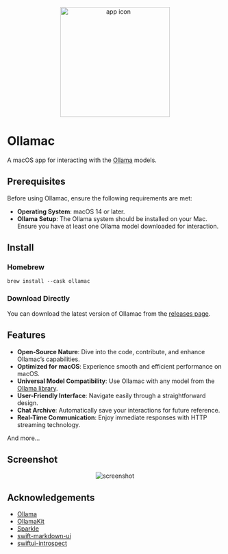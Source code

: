 <div align="center">
  <img alt="app icon" height="256px" src="./assets/app-icon.png">
</div>

# Ollamac

A macOS app for interacting with the [Ollama](https://github.com/jmorganca/ollama) models.

## Prerequisites

Before using Ollamac, ensure the following requirements are met:

- **Operating System**: macOS 14 or later.
- **Ollama Setup**: The Ollama system should be installed on your Mac. Ensure you have at least one Ollama model downloaded for interaction.

## Install

### Homebrew

```
brew install --cask ollamac
```

### Download Directly

You can download the latest version of Ollamac from the [releases page](https://github.com/kevinhermawan/Ollamac/releases).

## Features

- **Open-Source Nature**: Dive into the code, contribute, and enhance Ollamac’s capabilities.
- **Optimized for macOS**: Experience smooth and efficient performance on macOS.
- **Universal Model Compatibility**: Use Ollamac with any model from the [Ollama library](https://ollama.ai/library).
- **User-Friendly Interface**: Navigate easily through a straightforward design.
- **Chat Archive**: Automatically save your interactions for future reference.
- **Real-Time Communication**: Enjoy immediate responses with HTTP streaming technology.

And more...

## Screenshot

<div align="center">
  <picture>
    <source media="(prefers-color-scheme: dark)" srcset="./assets/screenshot-dark.png">
    <img alt="screenshot" src="./assets/screenshot.png">
  </picture>
</div>

## Acknowledgements

- [Ollama](https://github.com/jmorganca/ollama)
- [OllamaKit](https://github.com/kevinhermawan/OllamaKit)
- [Sparkle](https://github.com/sparkle-project/Sparkle)
- [swift-markdown-ui](https://github.com/gonzalezreal/swift-markdown-ui)
- [swiftui-introspect](https://github.com/siteline/swiftui-introspect)
